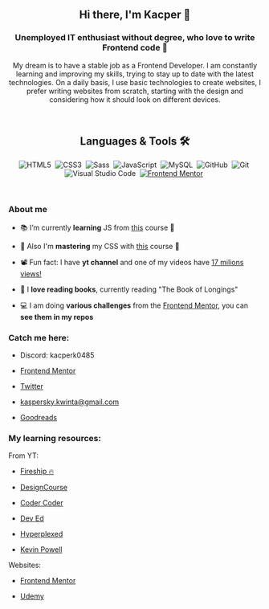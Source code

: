 <h2 align="center"> Hi there, I'm Kacper 👋 </h2>
<h3 align="center"> Unemployed IT enthusiast without degree, who love to write Frontend code 🤠 </h3>

<p align='center'> My dream is to have a stable job as a Frontend Developer. I am constantly learning and improving my skills, trying to stay up to date with the latest technologies. On a daily basis, I use basic technologies to create websites, I prefer writing websites from scratch, starting with the design and considering how it should look on different devices. </p>

<br>

<h2 align="center">Languages & Tools 🛠️</h2>

<div align = "center">

![HTML5](https://img.shields.io/badge/-HTML5-E34F26?style=for-the-badge&logo=html5&logoColor=white)&nbsp;
![CSS3](https://img.shields.io/badge/-CSS3-1572B6?style=for-the-badge&logo=css3)&nbsp;
![Sass](https://img.shields.io/badge/-Sass-CC6699?style=for-the-badge&logo=sass&logoColor=white)&nbsp;
![JavaScript](https://img.shields.io/badge/-JavaScript-black?style=for-the-badge&logo=javascript)&nbsp;
![MySQL](https://img.shields.io/badge/-MySQL-black?style=for-the-badge&logo=mysql)&nbsp;
![GitHub](https://img.shields.io/badge/-GitHub-181717?style=for-the-badge&logo=github)&nbsp;
![Git](https://img.shields.io/badge/-Git-black?style=for-the-badge&logo=git)&nbsp;
![Visual Studio Code](https://img.shields.io/badge/-Visual%20Studio%20Code-007ACC?style=for-the-badge&&logo=visual-studio-code&logoColor=white)&nbsp;
[![Frontend Mentor](https://img.shields.io/badge/-Frontend%20Mentor-5F3DC4?style=for-the-badge&logo=FrontendMentor&logoColor=white&link=https://www.frontendmentor.io/profile/kacperkwinta)](https://www.frontendmentor.io/profile/kacperkwinta)&nbsp;

</div>

<br>

### About me
- 📚 I’m currently **learning** JS from [this](https://www.udemy.com/course/the-complete-javascript-course/) course 💛

- 💯 Also I'm **mastering** my CSS with [this](https://www.udemy.com/course/advanced-css-and-sass/) course 💙

- 📽 Fun fact: I have **yt channel** and one of my videos have [17 milions views!](https://www.youtube.com/watch?v=pxw-5qfJ1dk)

- 📖 I **love reading books**, currently reading "The Book of Longings"

- 💻 I am doing **various challenges** from the [Frontend Mentor](https://www.frontendmentor.io/profile/kacperkwinta), you can **see them in my repos**


### Catch me here:

- Discord: kacperk0485

- [Frontend Mentor](https://www.frontendmentor.io/profile/kacperkwinta)

- [Twitter](https://twitter.com/KwintaKacper?t=0OdFfCozQKGj-odfX46cVw&s=09)

- kaspersky.kwinta@gmail.com

- [Goodreads](https://www.goodreads.com/user/show/143827428-kacper)


### My learning resources:

From YT:

- [Fireship 🔥](https://www.youtube.com/c/Fireship)

- [DesignCourse](https://www.youtube.com/c/DesignCourse)

- [Coder Coder](https://www.youtube.com/c/TheCoderCoder)

- [Dev Ed](https://www.youtube.com/c/DevEd)

- [Hyperplexed](https://www.youtube.com/@Hyperplexed)

- [Kevin Powell](https://www.youtube.com/channel/UCJZv4d5rbIKd4QHMPkcABCw)


Websites:

- [Frontend Mentor](https://www.frontendmentor.io/)

- [Udemy](https://www.udemy.com/)

